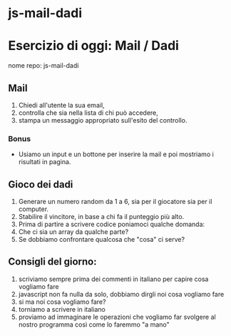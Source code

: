 # js-mail-dadi
# Esercizio di oggi: Mail / Dadi
nome repo: js-mail-dadi

## Mail
1. Chiedi all'utente la sua email,
2. controlla che sia nella lista di chi può accedere,
3. stampa un messaggio appropriato sull'esito del controllo.

### Bonus
- Usiamo un input e un bottone per inserire la mail e poi mostriamo i risultati in pagina.

## Gioco dei dadi
1. Generare un numero random da 1 a 6, sia per il giocatore sia per il computer.
2. Stabilire il vincitore, in base a chi fa il punteggio più alto.
3. Prima di partire a scrivere codice poniamoci qualche domanda:
4. Che ci sia un array da qualche parte?
5. Se dobbiamo confrontare qualcosa che "cosa" ci serve?

## Consigli del giorno:
1. scriviamo sempre prima dei commenti in italiano per capire cosa vogliamo fare
2. javascript non fa nulla da solo, dobbiamo dirgli noi cosa vogliamo fare
3. si ma noi cosa vogliamo fare?
4. torniamo a scrivere in italiano
5. proviamo ad immaginare le operazioni che vogliamo far svolgere al nostro programma così come lo faremmo "a mano"